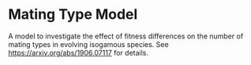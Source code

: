 # Mating Type Model
A model to investigate the effect of fitness differences on the number of mating types in evolving isogamous species. See https://arxiv.org/abs/1906.07117 for details.
